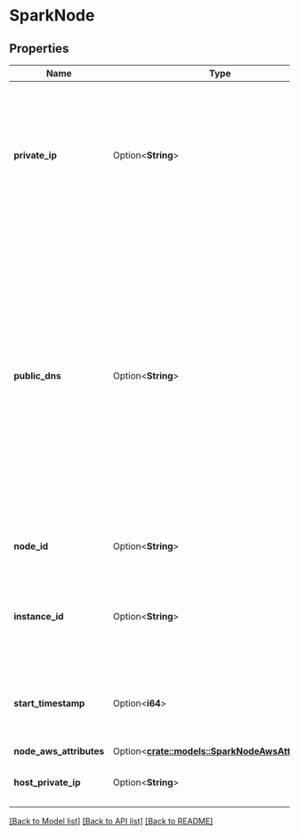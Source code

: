 # SparkNode

## Properties

Name | Type | Description | Notes
------------ | ------------- | ------------- | -------------
**private_ip** | Option<**String**> | Private IP address (typically a 10.x.x.x address) of the Spark node. This is different from the private IP address of the host instance. | [optional]
**public_dns** | Option<**String**> | Public DNS address of this node. This address can be used to access the Spark JDBC server on the driver node. To communicate with the JDBC server, traffic must be manually authorized by adding security group rules to the “worker-unmanaged” security group via the AWS console. | [optional]
**node_id** | Option<**String**> | Globally unique identifier for this node. | [optional]
**instance_id** | Option<**String**> | Globally unique identifier for the host instance from the cloud provider. | [optional]
**start_timestamp** | Option<**i64**> | The timestamp (in millisecond) when the Spark node is launched. | [optional]
**node_aws_attributes** | Option<[**crate::models::SparkNodeAwsAttributes**](SparkNodeAwsAttributes.md)> |  | [optional]
**host_private_ip** | Option<**String**> | The private IP address of the host instance. | [optional]

[[Back to Model list]](../README.md#documentation-for-models) [[Back to API list]](../README.md#documentation-for-api-endpoints) [[Back to README]](../README.md)


